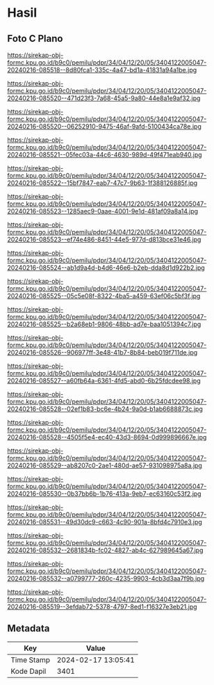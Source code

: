 # Hasil

## Foto C Plano

https://sirekap-obj-formc.kpu.go.id/b9c0/pemilu/pdpr/34/04/12/20/05/3404122005047-20240216-085518--8d80fca1-335c-4a47-bd1a-41831a94a1be.jpg

https://sirekap-obj-formc.kpu.go.id/b9c0/pemilu/pdpr/34/04/12/20/05/3404122005047-20240216-085520--471d23f3-7a68-45a5-9a80-44e8a1e9af32.jpg

https://sirekap-obj-formc.kpu.go.id/b9c0/pemilu/pdpr/34/04/12/20/05/3404122005047-20240216-085520--06252910-9475-46af-9afd-5100434ca78e.jpg

https://sirekap-obj-formc.kpu.go.id/b9c0/pemilu/pdpr/34/04/12/20/05/3404122005047-20240216-085521--05fec03a-44c6-4630-989d-49f471eab940.jpg

https://sirekap-obj-formc.kpu.go.id/b9c0/pemilu/pdpr/34/04/12/20/05/3404122005047-20240216-085522--15bf7847-eab7-47c7-9b63-1f388126885f.jpg

https://sirekap-obj-formc.kpu.go.id/b9c0/pemilu/pdpr/34/04/12/20/05/3404122005047-20240216-085523--1285aec9-0aae-4001-9e1d-481af09a8a14.jpg

https://sirekap-obj-formc.kpu.go.id/b9c0/pemilu/pdpr/34/04/12/20/05/3404122005047-20240216-085523--ef74e486-8451-44e5-977d-d813bce31e46.jpg

https://sirekap-obj-formc.kpu.go.id/b9c0/pemilu/pdpr/34/04/12/20/05/3404122005047-20240216-085524--ab1d9a4d-b4d6-46e6-b2eb-dda8d1d922b2.jpg

https://sirekap-obj-formc.kpu.go.id/b9c0/pemilu/pdpr/34/04/12/20/05/3404122005047-20240216-085525--05c5e08f-8322-4ba5-a459-63ef06c5bf3f.jpg

https://sirekap-obj-formc.kpu.go.id/b9c0/pemilu/pdpr/34/04/12/20/05/3404122005047-20240216-085525--b2a68eb1-9806-48bb-ad7e-baa1051394c7.jpg

https://sirekap-obj-formc.kpu.go.id/b9c0/pemilu/pdpr/34/04/12/20/05/3404122005047-20240216-085526--906977ff-3e48-41b7-8b84-beb019f711de.jpg

https://sirekap-obj-formc.kpu.go.id/b9c0/pemilu/pdpr/34/04/12/20/05/3404122005047-20240216-085527--a60fb64a-6361-4fd5-abd0-6b25fdcdee98.jpg

https://sirekap-obj-formc.kpu.go.id/b9c0/pemilu/pdpr/34/04/12/20/05/3404122005047-20240216-085528--02ef1b83-bc6e-4b24-9a0d-b1ab6688873c.jpg

https://sirekap-obj-formc.kpu.go.id/b9c0/pemilu/pdpr/34/04/12/20/05/3404122005047-20240216-085528--4505f5e4-ec40-43d3-8694-0d999896667e.jpg

https://sirekap-obj-formc.kpu.go.id/b9c0/pemilu/pdpr/34/04/12/20/05/3404122005047-20240216-085529--ab8207c0-2ae1-480d-ae57-931098975a8a.jpg

https://sirekap-obj-formc.kpu.go.id/b9c0/pemilu/pdpr/34/04/12/20/05/3404122005047-20240216-085530--0b37bb6b-1b76-413a-9eb7-ec63160c53f2.jpg

https://sirekap-obj-formc.kpu.go.id/b9c0/pemilu/pdpr/34/04/12/20/05/3404122005047-20240216-085531--49d30dc9-c663-4c90-901a-8bfd4c7910e3.jpg

https://sirekap-obj-formc.kpu.go.id/b9c0/pemilu/pdpr/34/04/12/20/05/3404122005047-20240216-085532--2681834b-fc02-4827-ab4c-627989645a67.jpg

https://sirekap-obj-formc.kpu.go.id/b9c0/pemilu/pdpr/34/04/12/20/05/3404122005047-20240216-085532--a0799777-260c-4235-9903-4cb3d3aa7f9b.jpg

https://sirekap-obj-formc.kpu.go.id/b9c0/pemilu/pdpr/34/04/12/20/05/3404122005047-20240216-085519--3efdab72-5378-4797-8ed1-f16327e3eb21.jpg


## Metadata

| Key        | Value               |
| ---------- | ------------------- |
| Time Stamp | 2024-02-17 13:05:41 |
| Kode Dapil | 3401                |



